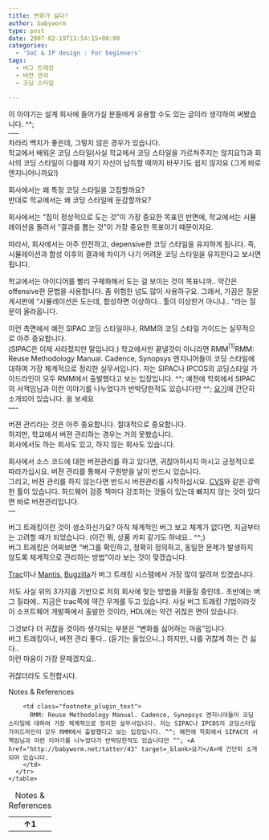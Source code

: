 ```yaml
---
title: 변화가 싫다?
author: babyworm
type: post
date: 2007-02-19T13:54:15+00:00
categories:
  - 'SoC & IP design : For beginners'
tags:
  - 버그 트래킹
  - 버젼 관리
  - 코딩 스타일

---
```

이 이야기는 설계 회사에 들어가실 분들에게 유용할 수도 있는 글이라 생각하여 써봤습니다. ^^;<br>
—–<br>
차라리 백지가 좋은데, 그렇지 않은 경우가 있습니다.<br>
학교에서 배워온 코딩 스타일(사실 학교에서 코딩 스타일을 가르쳐주지는 않지요?)과 회사의 코딩 스타일이 다를때 자기 자신이 납득할 때까지 바꾸기도 쉽지 않지요 (그게 바로 엔지니어니까요!)

회사에서는 왜 특정 코딩 스타일을 고집할까요?<br>
반대로 학교에서는 왜 코딩 스타일에 둔감할까요?

회사에서는 “칩이 정상적으로 도는 것”이 가장 중요한 목표인 반면에, 학교에서는 시뮬레이션을 돌려서 “결과를 뽑는 것”이 가장 중요한 목표이기 때문이지요. 

따라서, 회사에서는 아주 안전하고, depensive한 코딩 스타일을 유지하게 됩니다. 즉, 시뮬레이션과 합성 이후의 결과에 차이가 나기 어려운 코딩 스타일을 유지한다고 보시면 됩니다. 

학교에서는 아이디어를 빨리 구체화해서 도는 걸 보이는 것이 목표니까.. 약간은 offensive한 문법을 사용합니다. 좀 위험한 넘도 많이 사용하구요. 그래서, 가끔은 질문 게시판에 “시뮬레이션은 도는데, 합성하면 이상하다.. 툴이 이상한거 아니냐.. “라는 질문이 올라옵니다. 

이런 측면에서 예전 SIPAC 코딩 스타일이나, RMM의 코딩 스타일 가이드는 실무적으로 아주 중요합니다.<br>
(SIPAC은 이제 사라졌지만 말입니다.) 학교에서만 끝낼것이 아니라면 RMM<span class="footnote_referrer"><a role="button" tabindex="0" onclick="footnote_moveToReference_249_163('footnote_plugin_reference_249_163_1');" onkeypress="footnote_moveToReference_249_163('footnote_plugin_reference_249_163_1');" ><sup id="footnote_plugin_tooltip_249_163_1" class="footnote_plugin_tooltip_text">[1]</sup></a><span id="footnote_plugin_tooltip_text_249_163_1" class="footnote_tooltip">RMM: Reuse Methodology Manual. Cadence, Synopsys 엔지니어들이 코딩 스타일에 대하여 가장 체계적으로 정리한 실무서입니다. 저는 SIPAC나 IPCOS의 코딩스타일 가이드라인이 모두 RMM에서 출발했다고 보는 입장입니다. ^^; 예전에 학회에서 SIPAC의 서책임님과 이런 이야기를 나누었다가 반박당한적도 있습니다만 ^^; <A href="http://babyworm.net/tatter/43" target=_blank>요기</A>에 간단히 소개되어 있습니다.</span></span> 을 보세요<br>
—-

버젼 관리라는 것은 아주 중요합니다. 절대적으로 중요합니다.<br>
하지만, 학교에서 버젼 관리하는 경우는 거의 못봤습니다.<br>
회사에서도 하는 회사도 있고, 하지 않는 회사도 있습니다. 

회사에서 소스 코드에 대한 버젼관리를 하고 있다면, 귀찮아하시지 마시고 긍정적으로 따라가십시요. 버젼 관리를 통해서 구원받을 날이 반드시 있습니다.<br>
그리고, 버젼 관리를 하지 않는다면 반드시 버젼관리를 시작하십시요. <A href="http://www.nongnu.org/cvs/" target=_blank>CVS</A>와 같은 강력한 툴이 있습니다. 하드웨어 검증 책마다 강조하는 것들이 있는데 빠지지 않는 것이 있다면 바로 버젼관리입니다.<br>
—

버그 트래킹이란 것이 생소하신가요? 아직 체계적인 버그 보고 체계가 없다면, 지금부터는 고려할 때가 되었습니다. (이건 뭐, 상품 카피 같기도 하네요.. ^^;)<br>
버그 트래킹은 어찌보면 “버그를 확인하고, 정확히 정의하고, 동일한 문제가 발생하지 않도록 체계적으로 관리하는 방법”이라 보는 것이 맞겠습니다. 

<A href="http://trac.edgewall.org/" target=_blank>Trac</A>이나 <A href="http://www.mantisbt.org/" target=_blank>Mantis</A>, <A href="http://www.bugzilla.org/" target=_blank>Bugzilla</A>가 버그 트래킹 시스템에서 가장 많이 알려져 있겠습니다.

저도 사실 위의 3가지를 기반으로 저희 회사에 맞는 방법을 저울질 중인데.. 초반에는 버그 질라에.. 지금은 trac쪽에 약간 무게를 두고 있습니다. 사실 버그 트래킹 기법이라것이 소프트웨어 개발쪽에서 출발한 것이라, HDL에는 약간 귀찮은 면이 있습니다. 

그것보다 더 귀찮을 것이라 생각되는 부분은 “변화를 싫어하는 마음”입니다.<br>
버그 트래킹이나, 버젼 관리 좋다.. (듣기는 들었으니..) 하지만, 나를 귀찮게 하는 건 싫다..<br>
이런 마음이 가장 문제겠지요..

귀찮더라도 도전합시다.

<div class="speaker-mute footnotes_reference_container">
  <div class="footnote_container_prepare">
    <p>
      <span role="button" tabindex="0" class="footnote_reference_container_label pointer" onclick="footnote_expand_collapse_reference_container_249_163();">Notes & References</span><span role="button" tabindex="0" class="footnote_reference_container_collapse_button" style="display: none;" onclick="footnote_expand_collapse_reference_container_249_163();">[<a id="footnote_reference_container_collapse_button_249_163">+</a>]</span>
    </p>
  </div>
  
  <div id="footnote_references_container_249_163" style="">
    <table class="footnotes_table footnote-reference-container">
      <caption class="accessibility">Notes & References</caption> <tr class="footnotes_plugin_reference_row">
        <th scope="row" class="footnote_plugin_index_combi pointer"  onclick="footnote_moveToAnchor_249_163('footnote_plugin_tooltip_249_163_1');">
          <a id="footnote_plugin_reference_249_163_1" class="footnote_backlink"><span class="footnote_index_arrow">↑</span>1</a>
        </th>
        
        <td class="footnote_plugin_text">
          RMM: Reuse Methodology Manual. Cadence, Synopsys 엔지니어들이 코딩 스타일에 대하여 가장 체계적으로 정리한 실무서입니다. 저는 SIPAC나 IPCOS의 코딩스타일 가이드라인이 모두 RMM에서 출발했다고 보는 입장입니다. ^^; 예전에 학회에서 SIPAC의 서책임님과 이런 이야기를 나누었다가 반박당한적도 있습니다만 ^^; <A href="http://babyworm.net/tatter/43" target=_blank>요기</A>에 간단히 소개되어 있습니다.
        </td>
      </tr>
    </table>
  </div>
</div>
